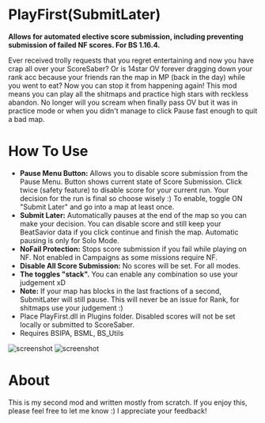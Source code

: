 # PlayFirst(SubmitLater)
**Allows for automated elective score submission, including preventing submission of failed NF scores. For BS 1.16.4.**

Ever received trolly requests that you regret entertaining and now you have crap all over your ScoreSaber? Or is 14star OV forever dragging down your rank acc because your friends ran the map in MP (back in the day) while you went to eat? Now you can stop it from happening again! 
This mod means you can play all the shitmaps and practice high stars with reckless abandon. No longer will you scream when finally pass OV but it was in practice mode or when you didn't manage to click Pause fast enough to quit a bad map.

# How To Use
- **Pause Menu Button:** Allows you to disable score submission from the Pause Menu. Button shows current state of Score Submission. Click twice (safety feature) to disable score for your current run. Your decision for the run is final so choose wisely :) To enable, toggle ON "Submit Later" and go into a map at least once.
- **Submit Later:** Automatically pauses at the end of the map so you can make your decision. You can disable score and still keep your BeatSavior data if you click continue and finish the map. Automatic pausing is only for Solo Mode.
- **NoFail Protection:** Stops score submission if you fail while playing on NF. Not enabled in Campaigns as some missions require NF.
- **Disable All Score Submission:** No scores will be set. For all modes.
- **The toggles "stack".** You can enable any combination so use your judgement xD
- **Note:** If your map has blocks in the last fractions of a second, SubmitLater will still pause. This will never be an issue for Rank, for shitmaps use your judgement :)
- Place PlayFirst.dll in Plugins folder. Disabled scores will not be set locally or submitted to ScoreSaber.
- Requires BSIPA, BSML, BS_Utils

![screenshot](https://github.com/zeph-yr/PlayFirstSubmitLater/blob/main/menu_1_small.png)
![screenshot](https://github.com/zeph-yr/PlayFirstSubmitLater/blob/main/menu_1a_small.png)

# About
This is my second mod and written mostly from scratch. If you enjoy this, please feel free to let me know :) I appreciate your feedback!
